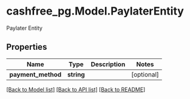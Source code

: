 # cashfree_pg.Model.PaylaterEntity
Paylater Entity

## Properties

Name | Type | Description | Notes
------------ | ------------- | ------------- | -------------
**payment_method** | **string** |  | [optional] 

[[Back to Model list]](../README.md#documentation-for-models) [[Back to API list]](../README.md#documentation-for-api-endpoints) [[Back to README]](../README.md)

